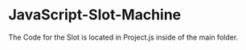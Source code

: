 # JavaScript-Slot-Machine
The Code for the Slot is located in Project.js inside of the main folder. 
